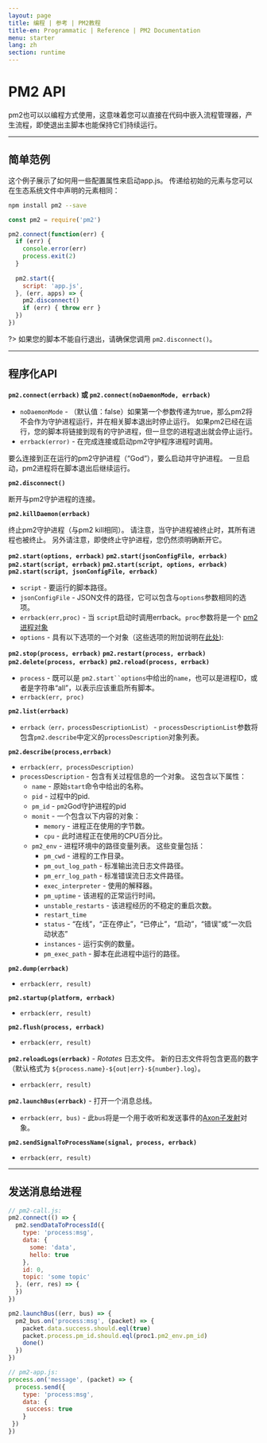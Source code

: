 ```yaml
---
layout: page
title: 编程 | 参考 | PM2教程
title-en: Programmatic | Reference | PM2 Documentation
menu: starter
lang: zh
section: runtime
---
```


# PM2 API

pm2也可以以编程方式使用，这意味着您可以直接在代码中嵌入流程管理器，产生流程，即使退出主脚本也能保持它们持续运行。

---

## 简单范例

这个例子展示了如何用一些配置属性来启动app.js。 传递给初始的元素与您可以在生态系统文件中声明的元素相同：


```bash
npm install pm2 --save
```

```javascript
const pm2 = require('pm2')

pm2.connect(function(err) {
  if (err) {
    console.error(err)
    process.exit(2)
  }
  
  pm2.start({
    script: 'app.js',
  }, (err, apps) => {
    pm2.disconnect()
    if (err) { throw err }
  })
})
```

?> 如果您的脚本不能自行退出，请确保您调用 `pm2.disconnect()`。

---

## 程序化API

**`pm2.connect(errback)` 或 `pm2.connect(noDaemonMode, errback)`**
* `noDaemonMode` - （默认值：false）如果第一个参数传递为true，那么pm2将不会作为守护进程运行，并在相关脚本退出时停止运行。 如果pm2已经在运行，您的脚本将链接到现有的守护进程，但一旦您的进程退出就会停止运行。
* `errback(error)` - 在完成连接或启动pm2守护程序进程时调用。

要么连接到正在运行的pm2守护进程（“God”），要么启动并守护进程。 一旦启动，pm2进程将在脚本退出后继续运行。


**`pm2.disconnect()`**

断开与pm2守护进程的连接。


**`pm2.killDaemon(errback)`**

终止pm2守护进程（与pm2 kill相同）。 请注意，当守护进程被终止时，其所有进程也被终止。 另外请注意，即使终止守护进程，您仍然须明确断开它。


**`pm2.start(options, errback)`**
**`pm2.start(jsonConfigFile, errback)`**
**`pm2.start(script, errback)`**
**`pm2.start(script, options, errback)`**
**`pm2.start(script, jsonConfigFile, errback)`**

* `script` - 要运行的脚本路径。
* `jsonConfigFile` - JSON文件的路径，它可以包含与`options`参数相同的选项。
* `errback(err,proc)` - 当 `script`启动时调用errback。`proc`参数将是一个 [pm2 进程对象](https://github.com/soyuka/pm2-notify#templating)
* `options` - 具有以下选项的一个对象（这些选项的附加说明在[此处](http://pm2.keymetrics.io/docs/usage/pm2-doc-single-page/#graceful-reload)):
 

**`pm2.stop(process, errback)`**
**`pm2.restart(process, errback)`** 
**`pm2.delete(process, errback)`**
**`pm2.reload(process, errback)`**

* `process`  - 既可以是 `pm2.start``options`中给出的`name`，也可以是进程ID，或者是字符串“all”，以表示应该重启所有脚本。
* `errback(err, proc)`


**`pm2.list(errback)`**

* `errback（err，processDescriptionList）` - `processDescriptionList`参数将包含`pm2.describe`中定义的`processDescription`对象列表。


**`pm2.describe(process,errback)`**

* `errback(err, processDescription)`
* `processDescription` - 包含有关过程信息的一个对象。 这包含以下属性：
  * `name` - 原始`start`命令中给出的名称。
  * `pid` - 过程中的pid.
  * `pm_id` - `pm2`God守护进程的pid
  * `monit` - 一个包含以下内容的对象：
    * `memory` - 进程正在使用的字节数。
    * `cpu` - 此时进程正在使用的CPU百分比。
  * `pm2_env` - 进程环境中的路径变量列表。 这些变量包括：
    * `pm_cwd` - 进程的工作目录。
    * `pm_out_log_path` - 标准输出流日志文件路径。
    * `pm_err_log_path` - 标准错误流日志文件路径。
    * `exec_interpreter` - 使用的解释器。
    * `pm_uptime` - 该进程的正常运行时间。
    * `unstable_restarts` - 该进程经历的不稳定的重启次数。
    * `restart_time`
    * `status` - “在线”，“正在停止”，“已停止”，“启动”，“错误”或“一次启动状态”
    * `instances` - 运行实例的数量。
    * `pm_exec_path` - 脚本在此进程中运行的路径。


**`pm2.dump(errback)`**

* `errback(err, result)`


**`pm2.startup(platform, errback)`**

* `errback(err, result)`


**`pm2.flush(process, errback)`** 

* `errback(err, result)`


**`pm2.reloadLogs(errback)`** - *Rotates* 日志文件。 新的日志文件将包含更高的数字（默认格式为 `${process.name}-${out|err}-${number}.log`）。

* `errback(err, result)`


**`pm2.launchBus(errback)`** - 打开一个消息总线。

* `errback(err, bus)` - 此`bus`将是一个用于收听和发送事件的[Axon子发射](https://github.com/tj/axon#pubemitter--subemitter)对象。


**`pm2.sendSignalToProcessName(signal, process, errback)`**

* `errback(err, result)`

---

## 发送消息给进程

```javascript
// pm2-call.js:
pm2.connect(() => {
  pm2.sendDataToProcessId({
    type: 'process:msg',
    data: {
      some: 'data',
      hello: true
    },
    id: 0,
    topic: 'some topic'
  }, (err, res) => {
  })
})

pm2.launchBus((err, bus) => {
  pm2_bus.on('process:msg', (packet) => {
    packet.data.success.should.eql(true)
    packet.process.pm_id.should.eql(proc1.pm2_env.pm_id)
    done()
  })
})
```

```javascript
// pm2-app.js:
process.on('message', (packet) => {
  process.send({
    type: 'process:msg',
    data: {
     success: true
    }
 })
})
```

